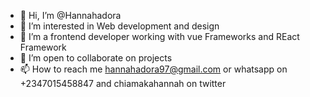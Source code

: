 - 👋 Hi, I’m @Hannahadora
- 👀 I’m interested in Web development and design
- 🌱 I’m a frontend developer working with vue Frameworks and REact Framework
- 💞️ I’m open to collaborate on projects
- 📫 How to reach me hannahadora97@gmail.com or whatsapp on +2347015458847 and chiamakahannah on twitter

<!---
Hannahadora/Hannahadora is a ✨ special ✨ repository because its `README.md` (this file) appears on your GitHub profile.
You can click the Preview link to take a look at your changes.
--->
